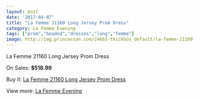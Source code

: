 ```yaml
---
layout: post
date: '2017-04-07'
title: "La Femme 21160 Long Jersey Prom Dress"
category: La Femme Evening
tags: ["prom","beaded","dresses","long","femme"]
image: http://img.princessan.com/24665-thickbox_default/la-femme-21160-long-jersey-prom-dress.jpg
---
```

La Femme 21160 Long Jersey Prom Dress

On Sales: **$518.99**
<a href="https://www.princessan.com/en/la-femme-evening/11325-la-femme-21160-long-jersey-prom-dress.html"><amp-img layout="responsive" width="600" height="600" src="//img.princessan.com/24665-thickbox_default/la-femme-21160-long-jersey-prom-dress.jpg" alt="La Femme 21160 Long Jersey Prom Dress 0" /></a>
<a href="https://www.princessan.com/en/la-femme-evening/11325-la-femme-21160-long-jersey-prom-dress.html"><amp-img layout="responsive" width="600" height="600" src="//img.princessan.com/24669-thickbox_default/la-femme-21160-long-jersey-prom-dress.jpg" alt="La Femme 21160 Long Jersey Prom Dress 1" /></a>
<a href="https://www.princessan.com/en/la-femme-evening/11325-la-femme-21160-long-jersey-prom-dress.html"><amp-img layout="responsive" width="600" height="600" src="//img.princessan.com/24668-thickbox_default/la-femme-21160-long-jersey-prom-dress.jpg" alt="La Femme 21160 Long Jersey Prom Dress 2" /></a>
<a href="https://www.princessan.com/en/la-femme-evening/11325-la-femme-21160-long-jersey-prom-dress.html"><amp-img layout="responsive" width="600" height="600" src="//img.princessan.com/24667-thickbox_default/la-femme-21160-long-jersey-prom-dress.jpg" alt="La Femme 21160 Long Jersey Prom Dress 3" /></a>
<a href="https://www.princessan.com/en/la-femme-evening/11325-la-femme-21160-long-jersey-prom-dress.html"><amp-img layout="responsive" width="600" height="600" src="//img.princessan.com/24666-thickbox_default/la-femme-21160-long-jersey-prom-dress.jpg" alt="La Femme 21160 Long Jersey Prom Dress 4" /></a>

Buy it: [La Femme 21160 Long Jersey Prom Dress](https://www.princessan.com/en/la-femme-evening/11325-la-femme-21160-long-jersey-prom-dress.html "La Femme 21160 Long Jersey Prom Dress")

View more: [La Femme Evening](https://www.princessan.com/en/29-la-femme-evening "La Femme Evening")